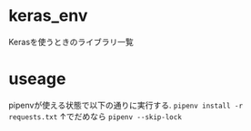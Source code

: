# keras_env
Kerasを使うときのライブラリ一覧

# useage
pipenvが使える状態で以下の通りに実行する.
`pipenv install -r requests.txt`
↑でだめなら
`pipenv --skip-lock`
